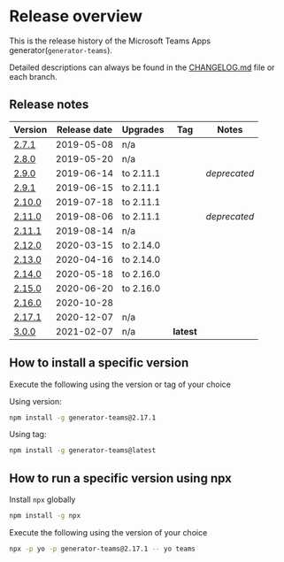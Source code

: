 # Release overview

This is the release history of the Microsoft Teams Apps generator(`generator-teams`).

Detailed descriptions can always be found in the [CHANGELOG.md](https://github.com/pnp/generator-teams/blob/master/packages/generator-teams/CHANGELOG.md) file or each branch.

## Release notes

| Version | Release date | Upgrades | Tag | Notes |
| - | - | -| - | - |
| [2.7.1](./Release-notes-2.7.1) | 2019-05-08 | n/a |||
| [2.8.0](./Release-notes-2.8.0) | 2019-05-20 | n/a |||
| [2.9.0](./Release-notes-2.9.0) | 2019-06-14 | to 2.11.1 || *deprecated* |
| [2.9.1](./Release-notes-2.9.1) | 2019-06-15 | to 2.11.1 |||
| [2.10.0](./Release-notes-2.10.0) | 2019-07-18 | to 2.11.1 |||
| [2.11.0](./Release-notes-2.11.0) | 2019-08-06 | to 2.11.1 || *deprecated* |
| [2.11.1](./Release-notes-2.11.1) | 2019-08-14 | n/a | ||
| [2.12.0](./Release-notes-2.12.0)  | 2020-03-15 | to 2.14.0 |||
| [2.13.0](./Release-notes-2.13.0)  | 2020-04-16 | to 2.14.0 |||
| [2.14.0](./Release-notes-2.14.0)  | 2020-05-18| to 2.16.0 |||
| [2.15.0](./Release-notes-2.15.0)  | 2020-06-20| to 2.16.0 |||
| [2.16.0](./Release-notes-2.16.0)  | 2020-10-28|  |||
| [2.17.1](./Release-notes-2.16.0)  | 2020-12-07| n/a |||
| [3.0.0](./Release-notes-3.0.0)  | 2021-02-07| n/a |**latest**||

## How to install a specific version

Execute the following using the version or tag of your choice

Using version:

``` bash
npm install -g generator-teams@2.17.1
```

Using tag:

``` bash
npm install -g generator-teams@latest
```

## How to run a specific version using npx

Install `npx` globally

``` bash
npm install -g npx
```

Execute the following using the version of your choice

``` bash
npx -p yo -p generator-teams@2.17.1 -- yo teams
```
